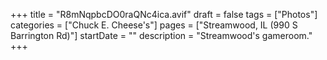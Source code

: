 +++
title = "R8mNqpbcDO0raQNc4ica.avif"
draft = false
tags = ["Photos"]
categories = ["Chuck E. Cheese's"]
pages = ["Streamwood, IL (990 S Barrington Rd)"]
startDate = ""
description = "Streamwood's gameroom."
+++
